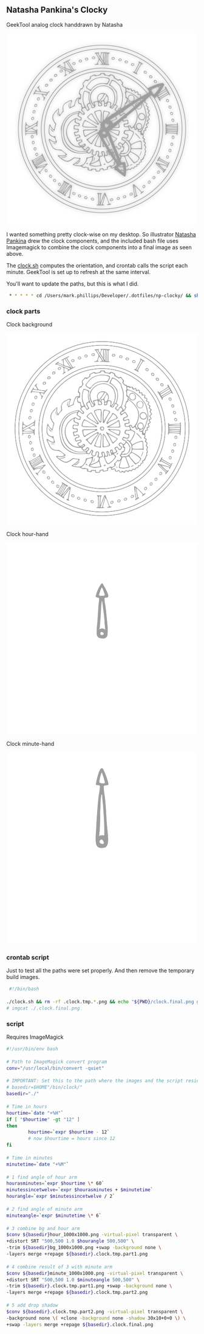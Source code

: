 ## Natasha Pankina's Clocky

GeekTool analog clock handdrawn by Natasha

![Clock](./.clock.final.png)

I wanted something pretty clock-wise on my desktop. So illustrator [Natasha Pankina](https://natasha-pankina.com) drew the clock components, and the included bash file uses Imagemagick to combine the clock components into a final image as seen above.

The [clock.sh](./clock.sh) computes the orientation, and crontab calls the script each minute. GeekTool is set up to refresh at the same interval.

You'll want to update the paths, but this is what I did.

```bash
 * * * * * cd /Users/mark.phillips/Developer/.dotfiles/np-clocky/ && sh /Users/mark.phillips/Developer/.dotfiles/np-clocky/clock.sh
```

### clock parts

Clock background

![clock background](./bg_1000x1000.png)

Clock hour-hand

![clock hour-hand](./hour_1000x1000.png)

Clock minute-hand

![clock minute-hand](./minute_1000x1000.png)

### crontab script

Just to test all the paths were set properly. And then remove the temporary build images.

```bash
 #!/bin/bash

./clock.sh && rm -rf .clock.tmp.*.png && echo "${PWD}/clock.final.png generated"
# imgcat ./.clock.final.png
```

### script

Requires ImageMagick

```bash
#!/usr/bin/env bash

# Path to ImageMagick convert program
conv="/usr/local/bin/convert -quiet"

# IMPORTANT: Set this to the path where the images and the script reside.
# basedir=$HOME"/bin/clock/"
basedir="./"

# Time in hours
hourtime=`date "+%H"`
if [ "$hourtime" -gt "12" ]
then
        hourtime=`expr $hourtime - 12`
        # now $hourtime = hours since 12
fi

# Time in minutes
minutetime=`date "+%M"`

# 1 find angle of hour arm
hourasminutes=`expr $hourtime \* 60`
minutessincetwelve=`expr $hourasminutes + $minutetime`
hourangle=`expr $minutessincetwelve / 2`

# 2 find angle of minute arm
minuteangle=`expr $minutetime \* 6`

# 3 combine bg and hour arm
$conv ${basedir}hour_1000x1000.png -virtual-pixel transparent \
+distort SRT "500,500 1.0 $hourangle 500,500" \
-trim ${basedir}bg_1000x1000.png +swap -background none \
-layers merge +repage ${basedir}.clock.tmp.part1.png

# 4 combine result of 3 with minute arm
$conv ${basedir}minute_1000x1000.png -virtual-pixel transparent \
+distort SRT "500,500 1.0 $minuteangle 500,500" \
-trim ${basedir}.clock.tmp.part1.png +swap -background none \
-layers merge +repage ${basedir}.clock.tmp.part2.png

# 5 add drop shadow
$conv ${basedir}.clock.tmp.part2.png -virtual-pixel transparent \
-background none \( +clone -background none -shadow 30x10+0+0 \) \
+swap -layers merge +repage ${basedir}.clock.final.png

```
